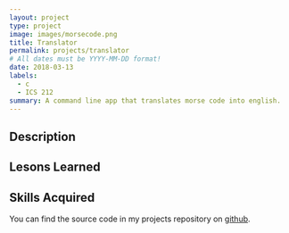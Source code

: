 ```yaml
---
layout: project
type: project
image: images/morsecode.png
title: Translator
permalink: projects/translator
# All dates must be YYYY-MM-DD format!
date: 2018-03-13
labels:
  - c
  - ICS 212
summary: A command line app that translates morse code into english.
---
```

## Description
## Lesons Learned
## Skills Acquired

You can find the source code in my projects repository on [github](https://github.com/conradwolfe/icsprojects/blob/master/ics_212_15/WolfeConrad15.c).

